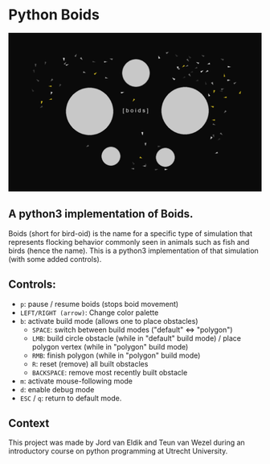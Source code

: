 # Python Boids

![Boids image](resources/boids.png)

## A python3 implementation of Boids. 

Boids (short for bird-oid) is the name for a specific type of simulation that represents flocking behavior commonly seen in animals such as fish and birds (hence the name). This is a python3 implementation of that simulation (with some added controls).

## Controls:

- `p`: pause / resume boids (stops boid movement)
- `LEFT/RIGHT (arrow)`: Change color palette
- `b`: activate build mode (allows one to place obstacles)
  - `SPACE`: switch between build modes ("default" <=> "polygon")
  - `LMB`: build circle obstacle (while in "default" build mode) / place polygon vertex (while in "polygon" build mode)
  - `RMB`: finish polygon (while in "polygon" build mode)
  - `R`: reset (remove) all built obstacles
  - `BACKSPACE`: remove most recently built obstacle
- `m`: activate mouse-following mode
- `d`: enable debug mode
- `ESC` / `q`: return to default mode.

## Context

This project was made by Jord van Eldik and Teun van Wezel during an introductory course on python programming at Utrecht University.
